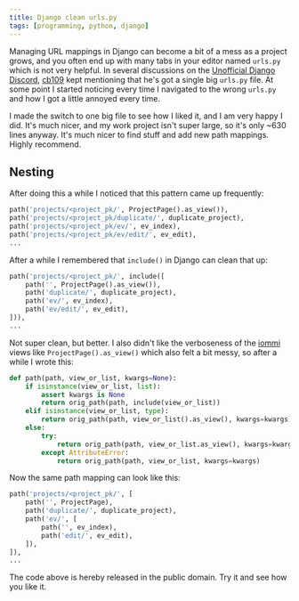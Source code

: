 ```yaml
---
title: Django clean urls.py
tags: [programming, python, django]
---
```



Managing URL mappings in Django can become a bit of a mess as a project grows, and you often end up with many tabs in your editor named `urls.py` which is not very helpful. In several discussions on the [Unofficial Django Discord](https://unofficial-django-discord.github.io/), [cb109](https://github.com/cb109) kept mentioning that he's got a single big `urls.py` file. At some point I started noticing every time I navigated to the wrong `urls.py` and how I got a little annoyed every time. 

I made the switch to one big file to see how I liked it, and I am very happy I did. It's much nicer, and my work project isn't super large, so it's only ~630 lines anyway. It's much nicer to find stuff and add new path mappings. Highly recommend. 



## Nesting

After doing this a while I noticed that this pattern came up frequently:

```python
path('projects/<project_pk/', ProjectPage().as_view()),
path('projects/<project_pk/duplicate/', duplicate_project),
path('projects/<project_pk/ev/', ev_index),
path('projects/<project_pk/ev/edit/', ev_edit),
...
```

After a while I remembered that `include()` in Django can clean that up:

```python
path('projects/<project_pk/', include([
    path('', ProjectPage().as_view()),
    path('duplicate/', duplicate_project),
    path('ev/', ev_index),
    path('ev/edit/', ev_edit),
])),
...
```

Not super clean, but better. I also didn't like the verboseness of the [iommi](https://docs.iommi.rocks/) views like `ProjectPage().as_view()` which also felt a bit messy, so after a while I wrote this:

```python
def path(path, view_or_list, kwargs=None):
    if isinstance(view_or_list, list):
        assert kwargs is None
        return orig_path(path, include(view_or_list))
    elif isinstance(view_or_list, type):
        return orig_path(path, view_or_list().as_view(), kwargs=kwargs)
    else:
        try:
            return orig_path(path, view_or_list.as_view(), kwargs=kwargs)
        except AttributeError:
            return orig_path(path, view_or_list, kwargs=kwargs)
```


Now the same path mapping can look like this:

```python
path('projects/<project_pk/', [
    path('', ProjectPage),
    path('duplicate/', duplicate_project),
    path('ev/', [
        path('', ev_index),
        path('edit/', ev_edit),
    ]),
]),
...
```

The code above is hereby released in the public domain. Try it and see how you like it.

